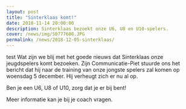 ```yaml
---
layout: post
title: "Sinterklaas komt!"
date: 2018-11-14 20:00:00
description: Sinterklaas bezoekt onze U6, U8 en U10-spelers.
cover: /news/img/S0777608.JPG
permalink: /news/2018-12-05-sinterklaas/
---
```


test Wat zijn we blij met het goede nieuws dat Sinterklaas onze jeugdspelers komt bezoeken. Zijn Communicatie-Piet stuurde ons het bericht dat hij naar de training van onze jongste spelers zal komen op woensdag 5 december. Hij verheugt zich er nu al op.

Ben je een U6, U8 of U10, zorg dat je er bij bent!

Meer informatie kan je bij je coach vragen.
